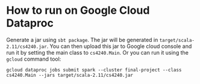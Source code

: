 # How to run on Google Cloud Dataproc
Generate a jar using `sbt package`. The jar will be generated in `target/scala-2.11/cs4240.jar`.
You can then upload this jar to Google cloud console and run it by setting the main class to
`cs4240.Main`. Or you can run it using the `gcloud` command tool:
```
gcloud dataproc jobs submit spark --cluster final-project --class cs4240.Main --jars target/scala-2.11/cs4240.jar
```
